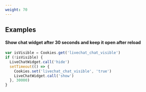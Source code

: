 ```yaml
---
weight: 70
---
```


## Examples

#### Show chat widget after 30 seconds and keep it open after reload

```js
var isVisible = Cookies.get('livechat_chat_visible')
if (!isVisible) {
  LiveChatWidget.call('hide')
  setTimeout(() => {
    Cookies.set('livechat_chat_visible', 'true')
    LiveChatWidget.call('show')
  }, 30000)
}
```
